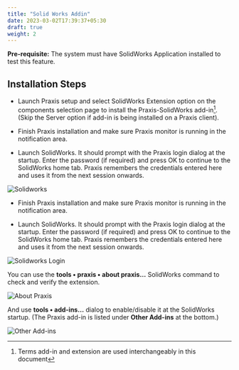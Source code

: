 ```yaml
---
title: "Solid Works Addin"
date: 2023-03-02T17:39:37+05:30
draft: true
weight: 2
---
```


**Pre-requisite:** The system must have SolidWorks Application installed to test this feature.

Installation Steps
------------------

* Launch Praxis setup and select SolidWorks Extension option on the components selection page to install the Praxis-SolidWorks add-in[^1]. (Skip the Server option if add-in is being installed on a Praxis client).

[^1]: Terms add-in and extension are used interchangeably in this document

* Finish Praxis installation and make sure Praxis monitor is running in the notification area.

* Launch SolidWorks. It should prompt with the Praxis login dialog at the startup. Enter the password (if required) and press OK to continue to the SolidWorks home tab. Praxis remembers the credentials entered here and uses it from the next session onwards.

![Solidworks](/images/SolidworksExtension.png)

* Finish Praxis installation and make sure Praxis monitor is running in the notification area.

* Launch SolidWorks. It should prompt with the Praxis login dialog at the startup. Enter the password (if required) and press OK to continue to the SolidWorks home tab. Praxis remembers the credentials entered here and uses it from the next session onwards.

![Solidworks Login](/images/Solidworks_Login.png)

You can use the **tools • praxis • about praxis…** SolidWorks command to check and verify the extension.

![About Praxis](/images/AboutPraxis.png)

And use **tools • add-ins…** dialog to enable/disable it at the SolidWorks startup. (The Praxis add-in is listed under **Other Add-ins** at the bottom.)

![Other Add-ins](/images/OtherAddin.png)